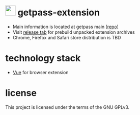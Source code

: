 # <img src="public/icon.ico" width="32" height="32"> getpass-extension
* Main information is located at getpass main [[repo]](https://github.com/stellarbear/getpass)
* Visit [release tab](https://github.com/stellarbear/getpass-extension/releases) for prebuild unpacked extension archives
* Chrome, Firefox and Safari store distribution is TBD

# technology stack
 * [Vue](https://vuejs.org/) for browser extension
 
# license
This project is licensed under the terms of the GNU GPLv3.


